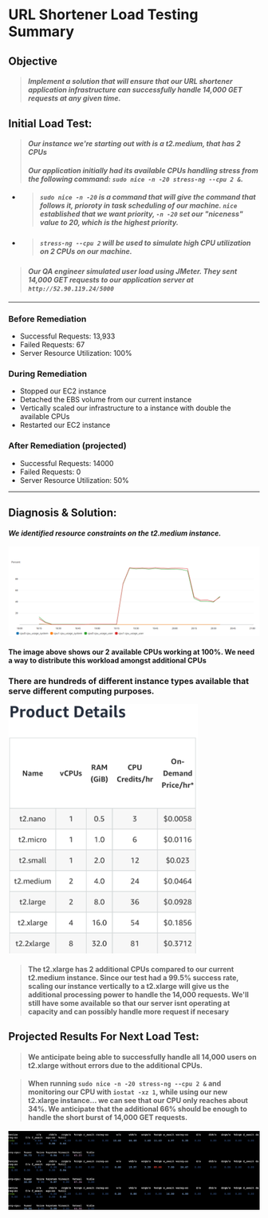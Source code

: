 # URL Shortener Load Testing Summary

## Objective
> #### _Implement a solution that will ensure that our URL shortener application infrastructure can successfully handle 14,000 GET requests at any given time._

## Initial Load Test:
> #### _Our instance we're starting out with is a t2.medium, that has 2 CPUs_
> #### _Our application initially had its available CPUs handling stress from the following command: `sudo nice -n -20 stress-ng --cpu 2 &`._
* > ##### `sudo nice -n -20` is a command that will give the command that follows it, prioroty in task scheduling of our machine. `nice` established that we want priority, `-n -20` set our "niceness" value to 20, which is the highest priority.
* > ##### `stress-ng --cpu 2` will be used to simulate high CPU utilization on 2 CPUs on our machine. 

> #### _Our QA engineer simulated user load using JMeter. They sent 14,000 GET requests to our application server at `http://52.90.119.24/5000`_

___

### Before Remediation

* Successful Requests: 13,933
* Failed Requests: 67
* Server Resource Utilization: 100%

### During Remediation

* Stopped our EC2 instance
* Detached the EBS volume from our current instance 
* Vertically scaled our infrastructure to a instance with double the available CPUs
* Restarted our EC2 instance

### After Remediation (projected)

* Successful Requests: 14000
* Failed Requests: 0
* Server Resource Utilization: 50%

___

## Diagnosis & Solution:

#### _We identified resource constraints on the t2.medium instance._

<p align="center">
<img src="https://github.com/djtoler/Blitz2/blob/main/medium_cpu_user_blitz2.PNG">
</p>

#### The image above shows our 2 available CPUs working at 100%. We need a way to distribute this workload amongst additional CPUs


### There are hundreds of different instance types available that serve different computing purposes. 

<p align="left">
<img src="https://github.com/djtoler/Blitz2/blob/main/00110CC3-CFA4-45A1-B134-598CBC182038.jpeg" height="500">
</p>

> #### The t2.xlarge has 2 additional CPUs compared to our current t2.medium instance. Since our test had a 99.5% success rate, scaling our instance vertically to a t2.xlarge will give us the additional processing power to handle the 14,000 requests. We'll still have some available so that our server isnt operating at capacity and can possibly handle more request if necesary 

## Projected Results For Next Load Test:

> #### We anticipate being able to successfully handle all 14,000 users on t2.xlarge without errors due to the additional CPUs.

> #### When running `sudo nice -n -20 stress-ng --cpu 2 &` and monitoring our CPU with `iostat -xz 1`, while using our new t2.xlarge instance... we can see that our CPU only reaches about 34%. We anticipate that the additional 66% should be enough to handle the short burst of 14,000 GET requests.

<p align="center">
<img src="https://github.com/djtoler/Blitz2/blob/main/Screenshot%202023-10-10%20at%2012.28.44%20PM.png">
</p>

